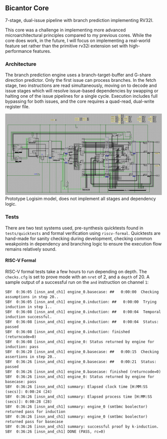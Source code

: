 ## Bicantor Core

7-stage, dual-issue pipeline with branch prediction implementing RV32I.

This core was a challenge in implementing more advanced microarchitectural principles compared to my previous cores. While the core does work, in the future, I will focus on implementing a real-world feature set rather than the primitive rv32i extension set with high-performance features.

### Architecture

The branch prediction engine uses a branch-target-buffer and G-share direction predictor. Only the first issue can process branches. In the fetch stage, two instructions are read simultaneously, moving on to decode and issue stages which will resolve issue-based dependencies by swapping or halting one of the issue pipelines for a single cycle. Execution includes full bypassing for both issues, and the core requires a quad-read, dual-write register file.

![Prototype Logisim Model](https://github.com/guillermofbriceno/bicantor/blob/main/docs/design_notes/core_prototype_model.png?raw=true)
Prototype Logisim model, does not implement all stages and dependency logic.

### Tests
There are two test systems used, pre-synthesis quicktests found in `tests/quicktests` and formal verification using `riscv-formal`. Quicktests are hand-made for sanity checking during development, checking common weakpoints in dependency and branching logic to ensure the execution flow remains relatively sound. 

#### RISC-V Formal
RISC-V formal tests take a few hours to run depending on depth. The `checks.cfg` is set to prove mode with an `nret` of 2, and a `depth` of 20. A sample output of a successful run on the `and` instruction on channel `1`:
```
SBY  0:36:05 [insn_and_ch1] engine_0.basecase: ##   0:00:00  Checking assumptions in step 20..
SBY  0:36:05 [insn_and_ch1] engine_0.induction: ##   0:00:00  Trying induction in step 1..
SBY  0:36:08 [insn_and_ch1] engine_0.induction: ##   0:00:04  Temporal induction successful.
SBY  0:36:08 [insn_and_ch1] engine_0.induction: ##   0:00:04  Status: passed
SBY  0:36:08 [insn_and_ch1] engine_0.induction: finished (returncode=0)
SBY  0:36:08 [insn_and_ch1] engine_0: Status returned by engine for induction: pass
SBY  0:36:20 [insn_and_ch1] engine_0.basecase: ##   0:00:15  Checking assertions in step 20..
SBY  0:36:26 [insn_and_ch1] engine_0.basecase: ##   0:00:21  Status: passed
SBY  0:36:26 [insn_and_ch1] engine_0.basecase: finished (returncode=0)
SBY  0:36:26 [insn_and_ch1] engine_0: Status returned by engine for basecase: pass
SBY  0:36:26 [insn_and_ch1] summary: Elapsed clock time [H:MM:SS (secs)]: 0:00:24 (24)
SBY  0:36:26 [insn_and_ch1] summary: Elapsed process time [H:MM:SS (secs)]: 0:00:28 (28)
SBY  0:36:26 [insn_and_ch1] summary: engine_0 (smtbmc boolector) returned pass for induction
SBY  0:36:26 [insn_and_ch1] summary: engine_0 (smtbmc boolector) returned pass for basecase
SBY  0:36:26 [insn_and_ch1] summary: successful proof by k-induction.
SBY  0:36:26 [insn_and_ch1] DONE (PASS, rc=0)
```
